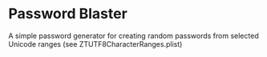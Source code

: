 Password Blaster
================

A simple password generator for creating random passwords from selected Unicode ranges (see ZTUTF8CharacterRanges.plist)
